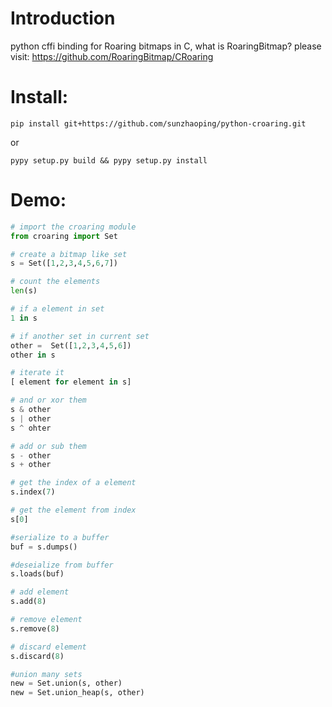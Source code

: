 # Introduction

python cffi binding for Roaring bitmaps in C, what is RoaringBitmap? 
please visit: https://github.com/RoaringBitmap/CRoaring

# Install:
```
pip install git+https://github.com/sunzhaoping/python-croaring.git
```
or
```
pypy setup.py build && pypy setup.py install
```

# Demo:
```python
# import the croaring module
from croaring import Set

# create a bitmap like set
s = Set([1,2,3,4,5,6,7])

# count the elements
len(s)

# if a element in set
1 in s

# if another set in current set
other =  Set([1,2,3,4,5,6])
other in s

# iterate it
[ element for element in s]

# and or xor them
s & other
s | other
s ^ ohter

# add or sub them
s - other
s + other

# get the index of a element
s.index(7)

# get the element from index
s[0]

#serialize to a buffer
buf = s.dumps()

#deseialize from buffer
s.loads(buf)

# add element
s.add(8)

# remove element
s.remove(8)

# discard element
s.discard(8)

#union many sets
new = Set.union(s, other)
new = Set.union_heap(s, other)
```

